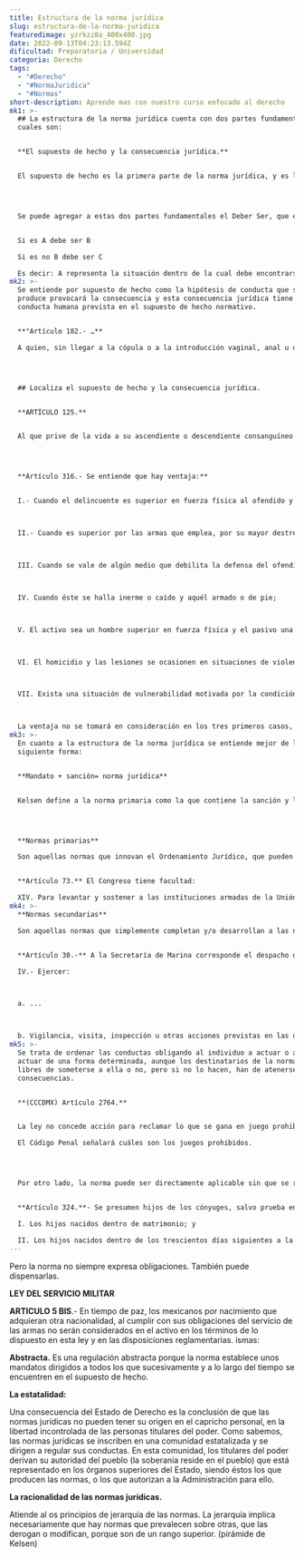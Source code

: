 ```yaml
---
title: Estructura de la norma jurídica
slug: estructura-de-la-norma-juridica
featuredimage: yzrkzz8a_400x400.jpg
date: 2022-09-13T04:23:13.594Z
dificultad: Preparatoria / Universidad
categoria: Derecho
tags:
  - "#Derecho"
  - "#NormaJuridica"
  - "#Normas"
short-description: Aprende mas con nuestro curso enfocado al derecho
mk1: >-
  ## La estructura de la norma jurídica cuenta con dos partes fundamentales, las
  cuales son: 


  **El supuesto de hecho y la consecuencia jurídica.**  


  El supuesto de hecho es la primera parte de la norma jurídica, y es lo que da lugar a la consecuencia jurídica. El supuesto de hecho puede dividirse en dos partes: el elemento material y el elemento formal. El elemento material es la parte de la norma jurídica que se refiere a los hechos concretos de un caso, mientras que el elemento formal es la parte de la . La consecuencia jurídica es la segunda parte de la norma jurídica, y es lo que se deriva del supuesto de hecho. La consecuencia jurídica puede dividirse en dos partes: la consecuencia primaria y la consecuencia secundaria. La consecuencia primaria es la parte de la norma jurídica que se refiere al resultado concreto de un caso, mientras que la consecuencia secundaria es la parte del  norma jurídica que se refiere al efecto general de la norma jurídica.




  Se puede agregar a estas dos partes fundamentales el Deber Ser, que es el enlace lógico entre el supuesto de hecho y la consecuencia jurídica.


  Si es A debe ser B

  Si es no B debe ser C

  Es decir: A representa la situación dentro de la cual debe encontrarse el sujeto, B es la conducta prevista por la norma que debe tener el sujeto y C es la sanción impuesta por el órgano competente del Estado.
mk2: >-
  Se entiende por supuesto de hecho como la hipótesis de conducta que si se
  produce provocará la consecuencia y esta consecuencia jurídica tiene a esa
  conducta humana prevista en el supuesto de hecho normativo.


  **"Artículo 182.- …**

  A quien, sin llegar a la cópula o a la introducción vaginal, anal u oral, abuse sexualmente de un menor, agraviando su integridad física o moral, en actos públicos o privados, aprovechándose de la ignorancia, indefensión o extrema necesidad económica o alimentaria, o de su estatus de autoridad respecto de la víctima, se le impondrán de cinco a diez años de prisión y multa de hasta doscientos cincuenta días de salario.”




  ## Localiza el supuesto de hecho y la consecuencia jurídica. 


  **ARTÍCULO 125.** 


  Al que prive de la vida a su ascendiente o descendiente consanguíneo en línea recta, hermano, adoptante o adoptado, cónyuge, concubina o concubinario u otra relación de pareja permanente, con conocimiento de esa relación, se le impondrán prisión de diez a treinta años y pérdida de los derechos que tenga con respecto a la víctima, incluidos los de carácter sucesorio. Si faltare el conocimiento de la relación, se estará a la punibilidad prevista para el homicidio simple.




  **Artículo 316.- Se entiende que hay ventaja:** 


  I.- Cuando el delincuente es superior en fuerza física al ofendido y éste no se halla armado; 



  II.- Cuando es superior por las armas que emplea, por su mayor destreza en el manejo de ellas o por el número de los que lo acompañan; 



  III. Cuando se vale de algún medio que debilita la defensa del ofendido; 



  IV. Cuando éste se halla inerme o caído y aquél armado o de pie; 



  V. El activo sea un hombre superior en fuerza física y el pasivo una mujer o persona menor de dieciocho años; 



  VI. El homicidio y las lesiones se ocasionen en situaciones de violencia familiar; y 



  VII. Exista una situación de vulnerabilidad motivada por la condición física o mental o por discriminación. 



  La ventaja no se tomará en consideración en los tres primeros casos, si el que la tiene obrase en defensa legítima, ni en el cuarto, si el que se halla armado o de pie fuera el agredido, y, además, hubiere corrido peligro de su vida por no aprovechar esa circunstancia.
mk3: >-
  En cuanto a la estructura de la norma jurídica se entiende mejor de la
  siguiente forma:


  **Mandato + sanción= norma jurídica**


  Kelsen define a la norma primaria como la que contiene la sanción y la norma secundaria como la conducta opuesta al delito.




  **Normas primarias**

  Son aquellas normas que innovan el Ordenamiento Jurídico, que pueden cambiarlo. (CPEUM)


  **Artículo 73.** El Congreso tiene facultad:

  XIV. Para levantar y sostener a las instituciones armadas de la Unión, a saber: Ejército, Marina de Guerra y Fuerza Aérea Nacionales, y para reglamentar su organización y servicio.
mk4: >-
  **Normas secundarias**

  Son aquellas normas que simplemente completan y/o desarrollan a las normas primarias, a las que están subordinadas. (LOAPF)


  **Artículo 30.-** A la Secretaría de Marina corresponde el despacho de los siguientes asuntos: 

  IV.- Ejercer: 



  a. ... 



  b. Vigilancia, visita, inspección u otras acciones previstas en las disposiciones jurídicas aplicables en las zonas marinas mexicanas, costas y recintos portuarios, sin perjuicio de las atribuciones que correspondan a otras dependencias. Cuando en ejercicio de estas funciones, se presente la posible comisión de un hecho que la ley señale como delito, se pondrá a disposición ante la autoridad competente a las personas, objetos, instrumentos y productos relacionados al mismo, y
mk5: >-
  Se trata de ordenar las conductas obligando al individuo a actuar o a no
  actuar de una forma determinada, aunque los destinatarios de la norma son
  libres de someterse a ella o no, pero si no lo hacen, han de atenerse a las
  consecuencias. 


  **(CCCDMX) Artículo 2764.**


  La ley no concede acción para reclamar lo que se gana en juego prohibido. 

  El Código Penal señalará cuáles son los juegos prohibidos.




  Por otro lado, la norma puede ser directamente aplicable sin que se realice conducta alguna, si se produce una circunstancia determinada que puede no depender del individuo.


  **Artículo 324.**- Se presumen hijos de los cónyuges, salvo prueba en contrario: 

  I. Los hijos nacidos dentro de matrimonio; y 

  II. Los hijos nacidos dentro de los trescientos días siguientes a la disolución del matrimonio, ya provenga ésta de nulidad del mismo, de muerte del marido o de divorcio, siempre y cuando no haya contraído nuevo matrimonio la excónyuge. Este término se contará, en los casos de divorcio o nulidad, desde que de hecho quedaron separados los cónyuges por orden judicial.
---
```

Pero la norma no siempre expresa obligaciones. También puede dispensarlas.

 **LEY DEL SERVICIO MILITAR** 


**ARTICULO 5 BIS**.- En tiempo de paz, los mexicanos por nacimiento que adquieran otra nacionalidad, al cumplir con sus obligaciones del servicio de las armas no serán considerados en el activo en los términos de lo dispuesto en esta ley y en las disposiciones reglamentarias. ismas:



**Abstracta.** Es una regulación abstracta porque la norma establece unos mandatos dirigidos a todos los que sucesivamente y a lo largo del tiempo se encuentren en el supuesto de hecho.

**La estatalidad:**

Una consecuencia del Estado de Derecho es la conclusión de que las normas jurídicas no pueden tener su origen en el capricho personal, en la libertad incontrolada de las personas titulares del poder. Como sabemos, las normas jurídicas se inscriben en una comunidad estatalizada y se dirigen a regular sus conductas. En esta comunidad, los titulares del poder derivan su autoridad del pueblo (la soberanía reside en el pueblo) que está representado en los órganos superiores del Estado, siendo éstos los que producen las normas, o los que autorizan a la Administración para ello. 



**La racionalidad de las normas jurídicas.**

Atiende al os principios de jerarquía de las normas. La jerarquía implica necesariamente que hay normas que prevalecen sobre otras, que las derogan o modifican, porque son de un rango superior. 
(pirámide de Kelsen)